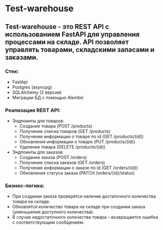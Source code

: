 # Test-warehouse
## Test-warehouse - это REST API с использованием FastAPI для управления процессами на складе. API позволяет управлять товарами, складскими запасами и заказами. ##
### Стек:
* FastApi
* Postgres (asyncpg)
* SQLAlchemy (2 версия)
* Миграции БД с помощью Alembic
### Реализация REST API:
* Эндпоинты для товаров:
  - Создание товара (POST /products)
  - Получение списка товаров (GET /products)
  - Получение информации о товаре по id (GET /products/{id})
  - Обновление информации о товаре (PUT /products/{id})
  - Удаление товара (DELETE /products/{id})
* Эндпоинты для заказов:
  - Создание заказа (POST /orders)
  - Получение списка заказов (GET /orders)
  - Получение информации о заказе по id (GET /orders/{id})
  - Обновление статуса заказа (PATCH /orders/{id}/status)
### Бизнес-логика:
* При создании заказа проверятся наличие достаточного количества товара на складе.
* Обновлятся количество товара на складе при создании заказа (уменьшение доступного количества).
* В случае недостаточного количества товара – возвращается ошибка с соответствующим сообщением.
